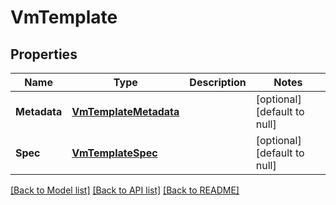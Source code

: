# VmTemplate

## Properties
Name | Type | Description | Notes
------------ | ------------- | ------------- | -------------
**Metadata** | [**VmTemplateMetadata**](vm_template_metadata.md) |  | [optional] [default to null]
**Spec** | [**VmTemplateSpec**](vm_template_spec.md) |  | [optional] [default to null]

[[Back to Model list]](../README.md#documentation-for-models) [[Back to API list]](../README.md#documentation-for-api-endpoints) [[Back to README]](../README.md)
